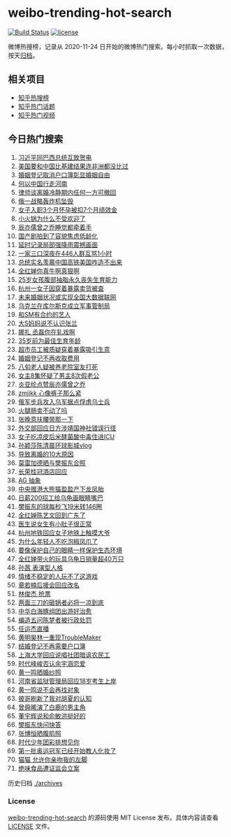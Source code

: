 # weibo-trending-hot-search

[![Build Status](https://github.com/justjavac/weibo-trending-hot-search/workflows/ci/badge.svg?branch=master)](https://github.com/justjavac/weibo-trending-hot-search/actions)
[![license](https://img.shields.io/github/license/justjavac/weibo-trending-hot-search)](https://github.com/justjavac/weibo-trending-hot-search/blob/master/LICENSE)

微博热搜榜，记录从 2020-11-24 日开始的微博热门搜索。每小时抓取一次数据，按天[归档](./archives)。

## 相关项目

- [知乎热搜榜](https://github.com/justjavac/zhihu-trending-top-search)
- [知乎热门话题](https://github.com/justjavac/zhihu-trending-hot-questions)
- [知乎热门视频](https://github.com/justjavac/zhihu-trending-hot-video)

## 今日热门搜索

<!-- BEGIN -->
<!-- 最后更新时间 Fri Aug 16 2024 05:14:06 GMT+0800 (China Standard Time) -->

1. [习近平同巴西总统互致贺电](https://s.weibo.com//weibo?q=%23%E4%B9%A0%E8%BF%91%E5%B9%B3%E5%90%8C%E5%B7%B4%E8%A5%BF%E6%80%BB%E7%BB%9F%E4%BA%92%E8%87%B4%E8%B4%BA%E7%94%B5%23&Refer=new_time)
1. [美国要和中国比基建结果连非洲都没比过](https://s.weibo.com//weibo?q=%23%E7%BE%8E%E5%9B%BD%E8%A6%81%E5%92%8C%E4%B8%AD%E5%9B%BD%E6%AF%94%E5%9F%BA%E5%BB%BA%E7%BB%93%E6%9E%9C%E8%BF%9E%E9%9D%9E%E6%B4%B2%E9%83%BD%E6%B2%A1%E6%AF%94%E8%BF%87%23&t=31&band_rank=27&Refer=top)
1. [婚姻登记取消户口簿彰显婚姻自由](https://s.weibo.com//weibo?q=%23%E5%A9%9A%E5%A7%BB%E7%99%BB%E8%AE%B0%E5%8F%96%E6%B6%88%E6%88%B7%E5%8F%A3%E7%B0%BF%E5%BD%B0%E6%98%BE%E5%A9%9A%E5%A7%BB%E8%87%AA%E7%94%B1%23&t=31&band_rank=1&Refer=top)
1. [何以中国行走河南](https://s.weibo.com//weibo?q=%23%E4%BD%95%E4%BB%A5%E4%B8%AD%E5%9B%BD%E8%A1%8C%E8%B5%B0%E6%B2%B3%E5%8D%97%23&t=31&band_rank=3&Refer=top)
1. [律师谈离婚冷静期内任何一方可撤回](https://s.weibo.com//weibo?q=%23%E5%BE%8B%E5%B8%88%E8%B0%88%E7%A6%BB%E5%A9%9A%E5%86%B7%E9%9D%99%E6%9C%9F%E5%86%85%E4%BB%BB%E4%BD%95%E4%B8%80%E6%96%B9%E5%8F%AF%E6%92%A4%E5%9B%9E%23&t=31&band_rank=24&Refer=top)
1. [俄一战略轰炸机坠毁](https://s.weibo.com//weibo?q=%23%E4%BF%84%E4%B8%80%E6%88%98%E7%95%A5%E8%BD%B0%E7%82%B8%E6%9C%BA%E5%9D%A0%E6%AF%81%23&t=31&band_rank=32&Refer=top)
1. [女子入职3个月怀孕被扣7个月绩效金](https://s.weibo.com//weibo?q=%23%E5%A5%B3%E5%AD%90%E5%85%A5%E8%81%8C3%E4%B8%AA%E6%9C%88%E6%80%80%E5%AD%95%E8%A2%AB%E6%89%A37%E4%B8%AA%E6%9C%88%E7%BB%A9%E6%95%88%E9%87%91%23&t=31&band_rank=6&Refer=top)
1. [小火锅为什么不受欢迎了](https://s.weibo.com//weibo?q=%23%E5%B0%8F%E7%81%AB%E9%94%85%E4%B8%BA%E4%BB%80%E4%B9%88%E4%B8%8D%E5%8F%97%E6%AC%A2%E8%BF%8E%E4%BA%86%23&t=31&band_rank=5&Refer=top)
1. [辰亦儒曾之乔睡觉都牵着手](https://s.weibo.com//weibo?q=%23%E8%BE%B0%E4%BA%A6%E5%84%92%E6%9B%BE%E4%B9%8B%E4%B9%94%E7%9D%A1%E8%A7%89%E9%83%BD%E7%89%B5%E7%9D%80%E6%89%8B%23&t=31&band_rank=7&Refer=top)
1. [国产剧拍到了容貌焦虑低龄化](https://s.weibo.com//weibo?q=%E5%9B%BD%E4%BA%A7%E5%89%A7%E6%8B%8D%E5%88%B0%E4%BA%86%E5%AE%B9%E8%B2%8C%E7%84%A6%E8%99%91%E4%BD%8E%E9%BE%84%E5%8C%96&t=31&band_rank=18&Refer=top)
1. [延时记录局部强降雨震撼画面](https://s.weibo.com//weibo?q=%23%E5%BB%B6%E6%97%B6%E8%AE%B0%E5%BD%95%E5%B1%80%E9%83%A8%E5%BC%BA%E9%99%8D%E9%9B%A8%E9%9C%87%E6%92%BC%E7%94%BB%E9%9D%A2%23&t=31&band_rank=10&Refer=top)
1. [一家三口深夜在446人群互骂1小时](https://s.weibo.com//weibo?q=%23%E4%B8%80%E5%AE%B6%E4%B8%89%E5%8F%A3%E6%B7%B1%E5%A4%9C%E5%9C%A8446%E4%BA%BA%E7%BE%A4%E4%BA%92%E9%AA%821%E5%B0%8F%E6%97%B6%23&t=31&band_rank=12&Refer=top)
1. [总统实名羡慕中国高铁美国咋造不出来](https://s.weibo.com//weibo?q=%23%E6%80%BB%E7%BB%9F%E5%AE%9E%E5%90%8D%E7%BE%A1%E6%85%95%E4%B8%AD%E5%9B%BD%E9%AB%98%E9%93%81%E7%BE%8E%E5%9B%BD%E5%92%8B%E9%80%A0%E4%B8%8D%E5%87%BA%E6%9D%A5%23&t=31&band_rank=11&Refer=top)
1. [全红婵你真牛啊真狠啊](https://s.weibo.com//weibo?q=%23%E5%85%A8%E7%BA%A2%E5%A9%B5%E4%BD%A0%E7%9C%9F%E7%89%9B%E5%95%8A%E7%9C%9F%E7%8B%A0%E5%95%8A%23&t=31&band_rank=2&Refer=top)
1. [25岁女孩腹部抽脂永久丧失生育能力](https://s.weibo.com//weibo?q=%2325%E5%B2%81%E5%A5%B3%E5%AD%A9%E8%85%B9%E9%83%A8%E6%8A%BD%E8%84%82%E6%B0%B8%E4%B9%85%E4%B8%A7%E5%A4%B1%E7%94%9F%E8%82%B2%E8%83%BD%E5%8A%9B%23&t=31&band_rank=8&Refer=top)
1. [杭州一女子因穿着暴露卖货被查](https://s.weibo.com//weibo?q=%23%E6%9D%AD%E5%B7%9E%E4%B8%80%E5%A5%B3%E5%AD%90%E5%9B%A0%E7%A9%BF%E7%9D%80%E6%9A%B4%E9%9C%B2%E5%8D%96%E8%B4%A7%E8%A2%AB%E6%9F%A5%23&t=31&band_rank=34&Refer=top)
1. [未来婚姻状况或实现全国大数据联网](https://s.weibo.com//weibo?q=%23%E6%9C%AA%E6%9D%A5%E5%A9%9A%E5%A7%BB%E7%8A%B6%E5%86%B5%E6%88%96%E5%AE%9E%E7%8E%B0%E5%85%A8%E5%9B%BD%E5%A4%A7%E6%95%B0%E6%8D%AE%E8%81%94%E7%BD%91%23&t=31&band_rank=21&Refer=top)
1. [乌克兰在库尔斯克成立军事管制局](https://s.weibo.com//weibo?q=%23%E4%B9%8C%E5%85%8B%E5%85%B0%E5%9C%A8%E5%BA%93%E5%B0%94%E6%96%AF%E5%85%8B%E6%88%90%E7%AB%8B%E5%86%9B%E4%BA%8B%E7%AE%A1%E5%88%B6%E5%B1%80%23&t=31&band_rank=47&Refer=top)
1. [和SM有合约的艺人](https://s.weibo.com//weibo?q=%23%E5%92%8CSM%E6%9C%89%E5%90%88%E7%BA%A6%E7%9A%84%E8%89%BA%E4%BA%BA%23&t=31&band_rank=17&Refer=top)
1. [大S妈妈说不认识张兰](https://s.weibo.com//weibo?q=%23%E5%A4%A7S%E5%A6%88%E5%A6%88%E8%AF%B4%E4%B8%8D%E8%AE%A4%E8%AF%86%E5%BC%A0%E5%85%B0%23&t=31&band_rank=19&Refer=top)
1. [娜扎 丞磊你在轧戏啊](https://s.weibo.com//weibo?q=%E5%A8%9C%E6%89%8E%20%E4%B8%9E%E7%A3%8A%E4%BD%A0%E5%9C%A8%E8%BD%A7%E6%88%8F%E5%95%8A&t=31&band_rank=20&Refer=top)
1. [35岁前为最佳生育年龄](https://s.weibo.com//weibo?q=%2335%E5%B2%81%E5%89%8D%E4%B8%BA%E6%9C%80%E4%BD%B3%E7%94%9F%E8%82%B2%E5%B9%B4%E9%BE%84%23&t=31&band_rank=24&Refer=top)
1. [超市员工被质疑穿着暴露吸引生意](https://s.weibo.com//weibo?q=%23%E8%B6%85%E5%B8%82%E5%91%98%E5%B7%A5%E8%A2%AB%E8%B4%A8%E7%96%91%E7%A9%BF%E7%9D%80%E6%9A%B4%E9%9C%B2%E5%90%B8%E5%BC%95%E7%94%9F%E6%84%8F%23&t=31&band_rank=23&Refer=top)
1. [婚姻登记不再收取费用](https://s.weibo.com//weibo?q=%23%E5%A9%9A%E5%A7%BB%E7%99%BB%E8%AE%B0%E4%B8%8D%E5%86%8D%E6%94%B6%E5%8F%96%E8%B4%B9%E7%94%A8%23&t=31&band_rank=50&Refer=top)
1. [八旬老人疑被养老院室友打死](https://s.weibo.com//weibo?q=%23%E5%85%AB%E6%97%AC%E8%80%81%E4%BA%BA%E7%96%91%E8%A2%AB%E5%85%BB%E8%80%81%E9%99%A2%E5%AE%A4%E5%8F%8B%E6%89%93%E6%AD%BB%23&t=31&band_rank=25&Refer=top)
1. [女主8集怀疑了男主8次假老公](https://s.weibo.com//weibo?q=%E5%A5%B3%E4%B8%BB8%E9%9B%86%E6%80%80%E7%96%91%E4%BA%86%E7%94%B7%E4%B8%BB8%E6%AC%A1%E5%81%87%E8%80%81%E5%85%AC&t=31&band_rank=9&Refer=top)
1. [炎亚纶点赞辰亦儒曾之乔](https://s.weibo.com//weibo?q=%23%E7%82%8E%E4%BA%9A%E7%BA%B6%E7%82%B9%E8%B5%9E%E8%BE%B0%E4%BA%A6%E5%84%92%E6%9B%BE%E4%B9%8B%E4%B9%94%23&t=31&band_rank=37&Refer=top)
1. [zmjjkk 心像裤子那么紧](https://s.weibo.com//weibo?q=zmjjkk%20%E5%BF%83%E5%83%8F%E8%A3%A4%E5%AD%90%E9%82%A3%E4%B9%88%E7%B4%A7&t=31&band_rank=44&Refer=top)
1. [俄军步兵攻入乌军据点俘虏乌士兵](https://s.weibo.com//weibo?q=%23%E4%BF%84%E5%86%9B%E6%AD%A5%E5%85%B5%E6%94%BB%E5%85%A5%E4%B9%8C%E5%86%9B%E6%8D%AE%E7%82%B9%E4%BF%98%E8%99%8F%E4%B9%8C%E5%A3%AB%E5%85%B5%23&t=31&band_rank=10&Refer=top)
1. [火腿肠卖不动了吗](https://s.weibo.com//weibo?q=%23%E7%81%AB%E8%85%BF%E8%82%A0%E5%8D%96%E4%B8%8D%E5%8A%A8%E4%BA%86%E5%90%97%23&t=31&band_rank=27&Refer=top)
1. [张晚意扶腰带那一下](https://s.weibo.com//weibo?q=%E5%BC%A0%E6%99%9A%E6%84%8F%E6%89%B6%E8%85%B0%E5%B8%A6%E9%82%A3%E4%B8%80%E4%B8%8B&t=31&band_rank=30&Refer=top)
1. [外交部回应日方涉靖国神社错误行径](https://s.weibo.com//weibo?q=%23%E5%A4%96%E4%BA%A4%E9%83%A8%E5%9B%9E%E5%BA%94%E6%97%A5%E6%96%B9%E6%B6%89%E9%9D%96%E5%9B%BD%E7%A5%9E%E7%A4%BE%E9%94%99%E8%AF%AF%E8%A1%8C%E5%BE%84%23&t=31&band_rank=10&Refer=top)
1. [女子吃凉皮后米酵菌酸中毒住进ICU](https://s.weibo.com//weibo?q=%23%E5%A5%B3%E5%AD%90%E5%90%83%E5%87%89%E7%9A%AE%E5%90%8E%E7%B1%B3%E9%85%B5%E8%8F%8C%E9%85%B8%E4%B8%AD%E6%AF%92%E4%BD%8F%E8%BF%9BICU%23&t=31&band_rank=36&Refer=top)
1. [孙颖莎陈清晨环球影城vlog](https://s.weibo.com//weibo?q=%23%E5%AD%99%E9%A2%96%E8%8E%8E%E9%99%88%E6%B8%85%E6%99%A8%E7%8E%AF%E7%90%83%E5%BD%B1%E5%9F%8Evlog%23&t=31&band_rank=15&Refer=top)
1. [导致离婚的10大原因](https://s.weibo.com//weibo?q=%23%E5%AF%BC%E8%87%B4%E7%A6%BB%E5%A9%9A%E7%9A%8410%E5%A4%A7%E5%8E%9F%E5%9B%A0%23&t=31&band_rank=16&Refer=top)
1. [莫雷加德晒与樊振东合照](https://s.weibo.com//weibo?q=%23%E8%8E%AB%E9%9B%B7%E5%8A%A0%E5%BE%B7%E6%99%92%E4%B8%8E%E6%A8%8A%E6%8C%AF%E4%B8%9C%E5%90%88%E7%85%A7%23&t=31&band_rank=38&Refer=top)
1. [长荣桂冠酒店回应](https://s.weibo.com//weibo?q=%23%E9%95%BF%E8%8D%A3%E6%A1%82%E5%86%A0%E9%85%92%E5%BA%97%E5%9B%9E%E5%BA%94%23&t=31&band_rank=37&Refer=top)
1. [AG 抽象](https://s.weibo.com//weibo?q=AG%20%E6%8A%BD%E8%B1%A1&t=31&band_rank=50&Refer=top)
1. [中央赠港大熊猫盈盈产下龙凤胎](https://s.weibo.com//weibo?q=%23%E4%B8%AD%E5%A4%AE%E8%B5%A0%E6%B8%AF%E5%A4%A7%E7%86%8A%E7%8C%AB%E7%9B%88%E7%9B%88%E4%BA%A7%E4%B8%8B%E9%BE%99%E5%87%A4%E8%83%8E%23&t=31&band_rank=27&Refer=top)
1. [日薪200招工给乌龟画眼睛嘴巴](https://s.weibo.com//weibo?q=%23%E6%97%A5%E8%96%AA200%E6%8B%9B%E5%B7%A5%E7%BB%99%E4%B9%8C%E9%BE%9F%E7%94%BB%E7%9C%BC%E7%9D%9B%E5%98%B4%E5%B7%B4%23&t=31&band_rank=21&Refer=top)
1. [樊振东的球每秒飞19米转146圈](https://s.weibo.com//weibo?q=%23%E6%A8%8A%E6%8C%AF%E4%B8%9C%E7%9A%84%E7%90%83%E6%AF%8F%E7%A7%92%E9%A3%9E19%E7%B1%B3%E8%BD%AC146%E5%9C%88%23&t=31&band_rank=46&Refer=top)
1. [全红婵陈艺文回到广东了](https://s.weibo.com//weibo?q=%23%E5%85%A8%E7%BA%A2%E5%A9%B5%E9%99%88%E8%89%BA%E6%96%87%E5%9B%9E%E5%88%B0%E5%B9%BF%E4%B8%9C%E4%BA%86%23&t=31&band_rank=31&Refer=top)
1. [医生说女生有小肚子很正常](https://s.weibo.com//weibo?q=%23%E5%8C%BB%E7%94%9F%E8%AF%B4%E5%A5%B3%E7%94%9F%E6%9C%89%E5%B0%8F%E8%82%9A%E5%AD%90%E5%BE%88%E6%AD%A3%E5%B8%B8%23&t=31&band_rank=22&Refer=top)
1. [杭州地铁回应女子地铁上触摸大爷](https://s.weibo.com//weibo?q=%23%E6%9D%AD%E5%B7%9E%E5%9C%B0%E9%93%81%E5%9B%9E%E5%BA%94%E5%A5%B3%E5%AD%90%E5%9C%B0%E9%93%81%E4%B8%8A%E8%A7%A6%E6%91%B8%E5%A4%A7%E7%88%B7%23&t=31&band_rank=31&Refer=top)
1. [为什么年轻人不吃泡椒凤爪了](https://s.weibo.com//weibo?q=%23%E4%B8%BA%E4%BB%80%E4%B9%88%E5%B9%B4%E8%BD%BB%E4%BA%BA%E4%B8%8D%E5%90%83%E6%B3%A1%E6%A4%92%E5%87%A4%E7%88%AA%E4%BA%86%23&t=31&band_rank=33&Refer=top)
1. [要像保护自己的眼睛一样保护生态环境](https://s.weibo.com//weibo?q=%23%E8%A6%81%E5%83%8F%E4%BF%9D%E6%8A%A4%E8%87%AA%E5%B7%B1%E7%9A%84%E7%9C%BC%E7%9D%9B%E4%B8%80%E6%A0%B7%E4%BF%9D%E6%8A%A4%E7%94%9F%E6%80%81%E7%8E%AF%E5%A2%83%23&t=31&band_rank=45&Refer=top)
1. [全红婵带火的玩具乌龟日销量超40万只](https://s.weibo.com//weibo?q=%23%E5%85%A8%E7%BA%A2%E5%A9%B5%E5%B8%A6%E7%81%AB%E7%9A%84%E7%8E%A9%E5%85%B7%E4%B9%8C%E9%BE%9F%E6%97%A5%E9%94%80%E9%87%8F%E8%B6%8540%E4%B8%87%E5%8F%AA%23&t=31&band_rank=14&Refer=top)
1. [孙茜 表演型人格](https://s.weibo.com//weibo?q=%E5%AD%99%E8%8C%9C%20%E8%A1%A8%E6%BC%94%E5%9E%8B%E4%BA%BA%E6%A0%BC&t=31&band_rank=48&Refer=top)
1. [情绪不稳定的人玩不了这游戏](https://s.weibo.com//weibo?q=%E6%83%85%E7%BB%AA%E4%B8%8D%E7%A8%B3%E5%AE%9A%E7%9A%84%E4%BA%BA%E7%8E%A9%E4%B8%8D%E4%BA%86%E8%BF%99%E6%B8%B8%E6%88%8F&t=31&band_rank=4&Refer=top)
1. [章若楠后援会回应改名](https://s.weibo.com//weibo?q=%23%E7%AB%A0%E8%8B%A5%E6%A5%A0%E5%90%8E%E6%8F%B4%E4%BC%9A%E5%9B%9E%E5%BA%94%E6%94%B9%E5%90%8D%23&t=31&band_rank=9&Refer=top)
1. [林俊杰 抢票](https://s.weibo.com//weibo?q=%E6%9E%97%E4%BF%8A%E6%9D%B0%20%E6%8A%A2%E7%A5%A8&t=31&band_rank=28&Refer=top)
1. [两面三刀的砸锅者必将一凉到底](https://s.weibo.com//weibo?q=%23%E4%B8%A4%E9%9D%A2%E4%B8%89%E5%88%80%E7%9A%84%E7%A0%B8%E9%94%85%E8%80%85%E5%BF%85%E5%B0%86%E4%B8%80%E5%87%89%E5%88%B0%E5%BA%95%23&t=31&band_rank=22&Refer=top)
1. [中华白海豚组团出游好治愈](https://s.weibo.com//weibo?q=%23%E4%B8%AD%E5%8D%8E%E7%99%BD%E6%B5%B7%E8%B1%9A%E7%BB%84%E5%9B%A2%E5%87%BA%E6%B8%B8%E5%A5%BD%E6%B2%BB%E6%84%88%23&t=31&band_rank=26&Refer=top)
1. [编造五问陈梦者被行政处罚](https://s.weibo.com//weibo?q=%23%E7%BC%96%E9%80%A0%E4%BA%94%E9%97%AE%E9%99%88%E6%A2%A6%E8%80%85%E8%A2%AB%E8%A1%8C%E6%94%BF%E5%A4%84%E7%BD%9A%23&t=31&band_rank=39&Refer=top)
1. [任运杰直播](https://s.weibo.com//weibo?q=%E4%BB%BB%E8%BF%90%E6%9D%B0%E7%9B%B4%E6%92%AD&t=31&band_rank=45&Refer=top)
1. [黄明昊林一重现TroubleMaker](https://s.weibo.com//weibo?q=%E9%BB%84%E6%98%8E%E6%98%8A%E6%9E%97%E4%B8%80%E9%87%8D%E7%8E%B0TroubleMaker&t=31&band_rank=40&Refer=top)
1. [结婚登记不再需要户口簿](https://s.weibo.com//weibo?q=%23%E7%BB%93%E5%A9%9A%E7%99%BB%E8%AE%B0%E4%B8%8D%E5%86%8D%E9%9C%80%E8%A6%81%E6%88%B7%E5%8F%A3%E7%B0%BF%23&t=31&band_rank=43&Refer=top)
1. [上海大学回应说唱社团暗讽农民工](https://s.weibo.com//weibo?q=%23%E4%B8%8A%E6%B5%B7%E5%A4%A7%E5%AD%A6%E5%9B%9E%E5%BA%94%E8%AF%B4%E5%94%B1%E7%A4%BE%E5%9B%A2%E6%9A%97%E8%AE%BD%E5%86%9C%E6%B0%91%E5%B7%A5%23&t=31&band_rank=31&Refer=top)
1. [时代峰峻否认余宇涵恋爱](https://s.weibo.com//weibo?q=%23%E6%97%B6%E4%BB%A3%E5%B3%B0%E5%B3%BB%E5%90%A6%E8%AE%A4%E4%BD%99%E5%AE%87%E6%B6%B5%E6%81%8B%E7%88%B1%23&t=31&band_rank=13&Refer=top)
1. [黄一鸣晒婚纱照](https://s.weibo.com//weibo?q=%23%E9%BB%84%E4%B8%80%E9%B8%A3%E6%99%92%E5%A9%9A%E7%BA%B1%E7%85%A7%23&t=31&band_rank=41&Refer=top)
1. [河南省监狱管理局回应18岁考生上岸](https://s.weibo.com//weibo?q=%23%E6%B2%B3%E5%8D%97%E7%9C%81%E7%9B%91%E7%8B%B1%E7%AE%A1%E7%90%86%E5%B1%80%E5%9B%9E%E5%BA%9418%E5%B2%81%E8%80%83%E7%94%9F%E4%B8%8A%E5%B2%B8%23&t=31&band_rank=35&Refer=top)
1. [黄一鸣说不会再找对象](https://s.weibo.com//weibo?q=%23%E9%BB%84%E4%B8%80%E9%B8%A3%E8%AF%B4%E4%B8%8D%E4%BC%9A%E5%86%8D%E6%89%BE%E5%AF%B9%E8%B1%A1%23&t=31&band_rank=27&Refer=top)
1. [披哥刷新了我对胡夏的认知](https://s.weibo.com//weibo?q=%23%E6%8A%AB%E5%93%A5%E5%88%B7%E6%96%B0%E4%BA%86%E6%88%91%E5%AF%B9%E8%83%A1%E5%A4%8F%E7%9A%84%E8%AE%A4%E7%9F%A5%23&t=31&band_rank=48&Refer=top)
1. [曾舜晞演了白鹿的男主角](https://s.weibo.com//weibo?q=%23%E6%9B%BE%E8%88%9C%E6%99%9E%E6%BC%94%E4%BA%86%E7%99%BD%E9%B9%BF%E7%9A%84%E7%94%B7%E4%B8%BB%E8%A7%92%23&t=31&band_rank=43&Refer=top)
1. [董宇辉说和俞敏洪挺好的](https://s.weibo.com//weibo?q=%23%E8%91%A3%E5%AE%87%E8%BE%89%E8%AF%B4%E5%92%8C%E4%BF%9E%E6%95%8F%E6%B4%AA%E6%8C%BA%E5%A5%BD%E7%9A%84%23&t=31&band_rank=29&Refer=top)
1. [樊振东快问快答](https://s.weibo.com//weibo?q=%23%E6%A8%8A%E6%8C%AF%E4%B8%9C%E5%BF%AB%E9%97%AE%E5%BF%AB%E7%AD%94%23&t=31&band_rank=40&Refer=top)
1. [张博恒晒腹肌照](https://s.weibo.com//weibo?q=%E5%BC%A0%E5%8D%9A%E6%81%92%E6%99%92%E8%85%B9%E8%82%8C%E7%85%A7&t=31&band_rank=42&Refer=top)
1. [时代少年团彩排想见你](https://s.weibo.com//weibo?q=%23%E6%97%B6%E4%BB%A3%E5%B0%91%E5%B9%B4%E5%9B%A2%E5%BD%A9%E6%8E%92%E6%83%B3%E8%A7%81%E4%BD%A0%23&t=31&band_rank=50&Refer=top)
1. [第一批奥运冠军已经开始教人化妆了](https://s.weibo.com//weibo?q=%23%E7%AC%AC%E4%B8%80%E6%89%B9%E5%A5%A5%E8%BF%90%E5%86%A0%E5%86%9B%E5%B7%B2%E7%BB%8F%E5%BC%80%E5%A7%8B%E6%95%99%E4%BA%BA%E5%8C%96%E5%A6%86%E4%BA%86%23&t=31&band_rank=26&Refer=top)
1. [猫猫 允许你亲吻我的左脚](https://s.weibo.com//weibo?q=%E7%8C%AB%E7%8C%AB%20%E5%85%81%E8%AE%B8%E4%BD%A0%E4%BA%B2%E5%90%BB%E6%88%91%E7%9A%84%E5%B7%A6%E8%84%9A&t=31&band_rank=43&Refer=top)
1. [绝味食品遭证监会立案](https://s.weibo.com//weibo?q=%23%E7%BB%9D%E5%91%B3%E9%A3%9F%E5%93%81%E9%81%AD%E8%AF%81%E7%9B%91%E4%BC%9A%E7%AB%8B%E6%A1%88%23&t=31&band_rank=49&Refer=top)

<!-- END -->

历史归档 [./archives](./archives)

### License

[weibo-trending-hot-search](https://github.com/justjavac/weibo-trending-hot-search) 的源码使用 MIT License
发布。具体内容请查看 [LICENSE](./LICENSE) 文件。
